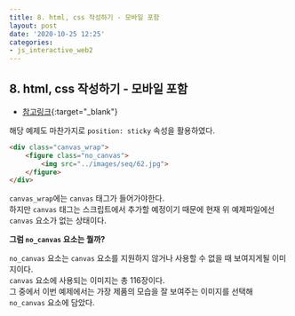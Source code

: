 ```yaml
---
title: 8. html, css 작성하기 - 모바일 포함
layout: post
date: '2020-10-25 12:25'
categories:
- js_interactive_web2
---
```


## 8. html, css 작성하기 - 모바일 포함

* [참고링크](https://hyungju-lee.github.io/hyungju-lee-interactions/interactive-web2/study/section9/step1/index.html){:target="_blank"}

해당 예제도 마찬가지로 `position: sticky` 속성을 활용하였다.  

```html
<div class="canvas_wrap">
    <figure class="no_canvas">
        <img src="../images/seq/62.jpg">
    </figure>
</div>
```

`canvas_wrap`에는 `canvas` 태그가 들어가야한다.  
하지만 `canvas` 태그는 스크립트에서 추가할 예정이기 때문에 현재 위 예제파일에선 `canvas` 요소가 없는 상태이다.  

**그럼 `no_canvas` 요소는 뭘까?**  

`no_canvas` 요소는 `canvas` 요소를 지원하지 않거나 사용할 수 없을 때 보여지게될 이미지이다.  
`canvas` 요소에 사용되는 이미지는 총 116장이다.  
그 중에서 이번 예제에서는 가장 제품의 모습을 잘 보여주는 이미지를 선택해 `no_canvas` 요소에 담았다.  
